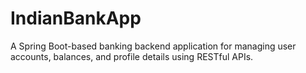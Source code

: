 # IndianBankApp
A Spring Boot-based banking backend application for managing user accounts, balances, and profile details using RESTful APIs.
